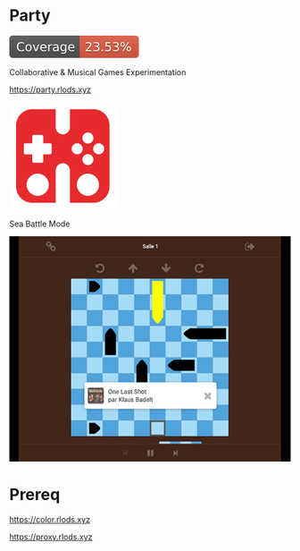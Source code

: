 # Party

![Coverage](/services/app/coverage/badge.svg)

Collaborative & Musical Games Experimentation

https://party.rlods.xyz

![Party](/resources/logo.png)

Sea Battle Mode

![Sea Battle](/resources/seabattle.png)

# Prereq

https://color.rlods.xyz

https://proxy.rlods.xyz
